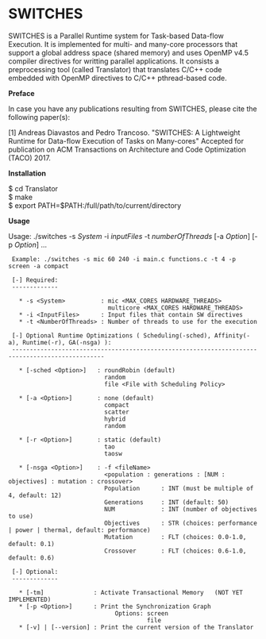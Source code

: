 # SWITCHES
SWITCHES is a Parallel Runtime system for Task-based Data-flow Execution. It is implemented for multi- and many-core processors that support a global address space (shared memory) and uses OpenMP v4.5 compiler directives for writting parallel applications. 
It consists a preprocessing tool (called Translator) that translates C/C++ code embedded with OpenMP directives to C/C++ pthread-based code.


__Preface__

In case you have any publications resulting from SWITCHES, please cite the following paper(s):

[1] Andreas Diavastos and Pedro Trancoso. "SWITCHES: A Lightweight Runtime for Data-flow Execution of Tasks on Many-cores" Accepted for publication on ACM Transactions on Architecture and Code Optimization (TACO) 2017.



__Installation__

$ cd Translator  
$ make  
$ export PATH=$PATH:/full/path/to/current/directory  
 

__Usage__

Usage:  ./switches -s _System_ -i _inputFiles_ -t _numberOfThreads_ [-a _Option_] [-p _Option_] ...

     Example: ./switches -s mic 60 240 -i main.c functions.c -t 4 -p screen -a compact

	 [-] Required:
	 -------------

	   * -s <System>          : mic <MAX_CORES HARDWARE_THREADS> 
	                            multicore <MAX_CORES HARDWARE_THREADS> 
	   * -i <InputFiles>      : Input files that contain SW directives
	   * -t <NumberOfThreads> : Number of threads to use for the execution

	 [-] Optional Runtime Optimizations ( Scheduling(-sched), Affinity(-a), Runtime(-r), GA(-nsga) ):
	 ------------------------------------------------------------------------------------------------

	   * [-sched <Option>]   : roundRobin (default)
	                           random 
	                           file <File with Scheduling Policy>

	   * [-a <Option>]       : none (default)
	                           compact 
	                           scatter 
	                           hybrid 
	                           random 

	   * [-r <Option>]       : static (default)
	                           tao 
	                           taosw 

	   * [-nsga <Option>]    : -f <fileName>
	                           <population : generations : [NUM : objectives] : mutation : crossover> 
	                           Population      : INT (must be multiple of 4, default: 12)
	                           Generations     : INT (default: 50)
	                           NUM             : INT (number of objectives to use)
	                           Objectives      : STR (choices: performance | power | thermal, default: performance)
	                           Mutation        : FLT (choices: 0.0-1.0, default: 0.1)
	                           Crossover       : FLT (choices: 0.6-1.0, default: 0.6)

	 [-] Optional:
	 -------------

	   * [-tm]              : Activate Transactional Memory   (NOT YET IMPLEMENTED)
	   * [-p <Option>]      : Print the Synchronization Graph
	                              Options: screen
	                                       file
	   * [-v] | [--version] : Print the current version of the Translator
